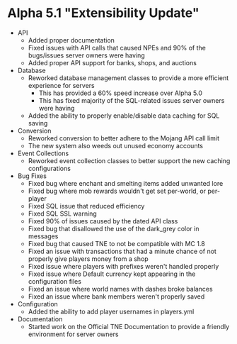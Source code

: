 Alpha 5.1 "Extensibility Update"
=============================
   - API
     - Added proper documentation
     - Fixed issues with API calls that caused NPEs and 90% of the bugs/issues server owners were having
     - Added proper API support for banks, shops, and auctions
   - Database
     - Reworked database management classes to provide a more efficient experience for servers
       - This has provided a 60% speed increase over Alpha 5.0
       - This has fixed majority of the SQL-related issues server owners were having
     - Added the ability to properly enable/disable data caching for SQL saving
   - Conversion
     - Reworked conversion to better adhere to the Mojang API call limit
     - The new system also weeds out unused economy accounts
   - Event Collections
     - Reworked event collection classes to better support the new caching configurations
   - Bug Fixes
     - Fixed bug where enchant and smelting items added unwanted lore
     - Fixed bug where mob rewards wouldn't get set per-world, or per-player
     - Fixed SQL issue that reduced efficiency
     - Fixed SQL SSL warning
     - Fixed 90% of issues caused by the dated API class
     - Fixed bug that disallowed the use of the dark_grey color in messages
     - Fixed bug that caused TNE to not be compatible with MC 1.8
     - Fixed an issue with transactions that had a minute chance of not properly give players money from a shop
     - Fixed issue where players with prefixes weren't handled properly
     - Fixed issue where Default currency kept appearing in the configuration files
     - Fixed an issue where world names with dashes broke balances
     - Fixed an issue where bank members weren't properly saved
   - Configuration
     - Added the ability to add player usernames in players.yml
   - Documentation
     - Started work on the Official TNE Documentation to provide a friendly environment for server owners